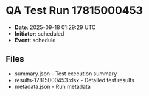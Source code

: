 # QA Test Run 17815000453

- **Date**: 2025-09-18 01:29:29 UTC
- **Initiator**: scheduled
- **Event**: schedule

## Files
- summary.json - Test execution summary
- results-17815000453.xlsx - Detailed test results
- metadata.json - Run metadata
